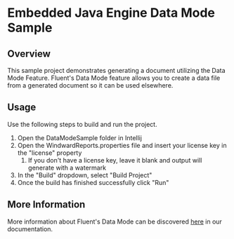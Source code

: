 # Embedded Java Engine Data Mode Sample

## Overview
This sample project demonstrates generating a document utilizing the Data Mode Feature.  Fluent's Data Mode feature allows you to create a data file from a generated document so it can be used elsewhere.

## Usage
Use the following steps to build and run the project.

1. Open the DataModeSample folder in Intellij
2. Open the WindwardReports.properties file and insert your license key in the "license" property
    1. If you don't have a license key, leave it blank and output will generate with a watermark
3. In the "Build" dropdown, select "Build Project"
4. Once the build has finished successfully click "Run"

## More Information
More information about Fluent's Data Mode can be discovered [here](https://fluent.apryse.com/documentation/engine-guide/Java%20Engine/CreateDataFileFromGeneratedDocumentJava) in our documentation.